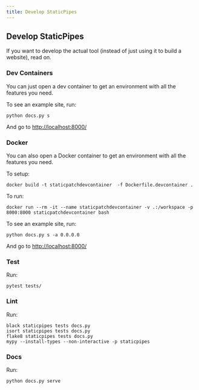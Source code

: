 ```yaml
---
title: Develop StaticPipes
---
```


## Develop StaticPipes

If you want to develop the actual tool (instead of just using it to build a website), read on.


### Dev Containers

You can just open a dev container to get an environment with all the features you need.

To see an example site, run:

```
python docs.py s
```

And go to [http://localhost:8000/](http://localhost:8000/)

### Docker

You can also open a Docker container to get an environment with all the features you need.

To setup:

```
docker build -t staticpatchdevcontainer  -f Dockerfile.devcontainer .
```

To run:

```
docker run --rm -it --name staticpatchdevcontainer -v .:/workspace -p 8000:8000 staticpatchdevcontainer bash
```

To see an example site, run:

```
python docs.py s -a 0.0.0.0
```

And go to [http://localhost:8000/](http://localhost:8000/)

### Test

Run:

```
pytest tests/
```

### Lint

Run:

```
black staticpipes tests docs.py
isort staticpipes tests docs.py
flake8 staticpipes tests docs.py
mypy --install-types --non-interactive -p staticpipes
```

### Docs

Run:

```
python docs.py serve
```

